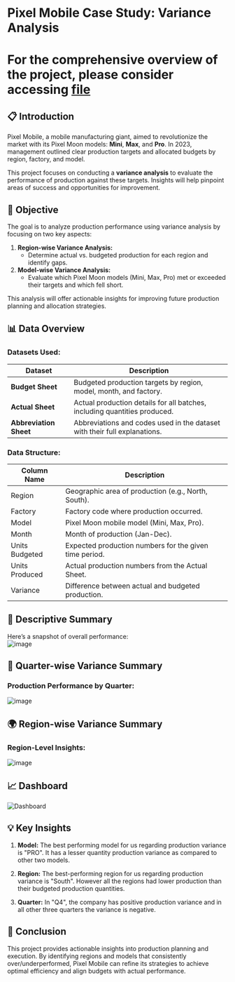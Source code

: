 # Pixel Mobile Case Study: Variance Analysis  

# For the comprehensive overview of the project, please consider accessing [file](https://docs.google.com/spreadsheets/d/1LfNkXNxQdUbBkY8S2Umj_gvQxxmVdfgPPMLsIdCUhxw/edit?gid=186228482#gid=186228482)

## 📋 Introduction  
Pixel Mobile, a mobile manufacturing giant, aimed to revolutionize the market with its Pixel Moon models: **Mini**, **Max**, and **Pro**. In 2023, management outlined clear production targets and allocated budgets by region, factory, and model.  

This project focuses on conducting a **variance analysis** to evaluate the performance of production against these targets. Insights will help pinpoint areas of success and opportunities for improvement.  

## 🎯 Objective  
The goal is to analyze production performance using variance analysis by focusing on two key aspects:  
1. **Region-wise Variance Analysis:**  
   - Determine actual vs. budgeted production for each region and identify gaps.  
2. **Model-wise Variance Analysis:**  
   - Evaluate which Pixel Moon models (Mini, Max, Pro) met or exceeded their targets and which fell short.  

This analysis will offer actionable insights for improving future production planning and allocation strategies.  

## 📊 Data Overview  
### Datasets Used:  
| Dataset             | Description                                                                 |
|---------------------|-----------------------------------------------------------------------------|
| **Budget Sheet**    | Budgeted production targets by region, model, month, and factory.          |
| **Actual Sheet**    | Actual production details for all batches, including quantities produced.  |
| **Abbreviation Sheet** | Abbreviations and codes used in the dataset with their full explanations. |

### Data Structure:  
| **Column Name**     | **Description**                                                             |
|---------------------|-----------------------------------------------------------------------------|
| Region              | Geographic area of production (e.g., North, South).                        |
| Factory             | Factory code where production occurred.                                    |
| Model               | Pixel Moon mobile model (Mini, Max, Pro).                                  |
| Month               | Month of production (Jan-Dec).                                             |
| Units Budgeted      | Expected production numbers for the given time period.                     |
| Units Produced      | Actual production numbers from the Actual Sheet.                           |
| Variance            | Difference between actual and budgeted production.                         |

## 📝 Descriptive Summary  
Here’s a snapshot of overall performance:  
![image](https://github.com/user-attachments/assets/89c3ea73-3766-47ff-a931-5d97ebedff8a)


## 📆 Quarter-wise Variance Summary  
### Production Performance by Quarter:  

![image](https://github.com/user-attachments/assets/6690b0a0-2540-4e8e-b3ce-5d6fcf8122f6)

## 🌍 Region-wise Variance Summary  
### Region-Level Insights:  

![image](https://github.com/user-attachments/assets/24e84131-f797-43f7-91cc-82fa98a72658)

## 📈 Dashboard  

![Dashboard](https://github.com/user-attachments/assets/600c6756-fa7b-40c1-af52-9dedf508b456)  

## 💡 Key Insights  

1. **Model:** The best performing model for us regarding production variance is "PRO". It has a lesser quantity production variance as compared to other two models.

2. **Region:** The best-performing region for us regarding production variance is "South". However all the regions had lower production than their budgeted production quantities.

3. **Quarter:** In "Q4", the company has positive production variance and in all other three quarters the variance is negative.

## 📌 Conclusion  
This project provides actionable insights into production planning and execution. By identifying regions and models that consistently over/underperformed, Pixel Mobile can refine its strategies to achieve optimal efficiency and align budgets with actual performance.  
